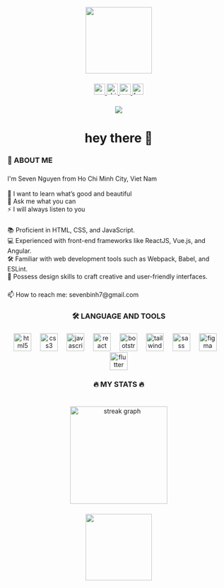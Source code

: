 <br clear="both">

<div align="center">
  <img height="150" src="https://lh3.googleusercontent.com/u/0/drive-viewer/AKGpihbKK8p51w7Y4AFV63tYfGrg2GJcDjj3367mZ10cdC5MJ_v1yBFrEwhWi753t4bAfv1u4O1KZURqTYwtfCMhThXo-DDaYg=w1859-h946"  />
</div>

###

<div align="center">
  <a href="https://www.youtube.com/@KaitoNTB/" target="_blank">
    <img src="https://img.shields.io/static/v1?message=Youtube&logo=youtube&label=&color=FF0000&logoColor=white&labelColor=&style=for-the-badge" height="25" alt="youtube logo"  />
  </a>
  <a href="https://dribbble.com/sevenbinh7" target="_blank">
    <img src="https://img.shields.io/static/v1?message=Dribbble&logo=dribbble&label=&color=EA4C89&logoColor=white&labelColor=&style=for-the-badge" height="25" alt="dribbble logo"  />
  </a>
  <a href="https://gmail.com/inbox/sevenbinh7@gmail.com" target="_blank">
    <img src="https://img.shields.io/static/v1?message=Gmail&logo=gmail&label=&color=D14836&logoColor=white&labelColor=&style=for-the-badge" height="25" alt="gmail logo"  />
  </a>
  <a href="https://www.facebook.com/kaitontb/" target="_blank">
    <img src="https://img.shields.io/static/v1?message=Facebook&logo=facebook&label=&color=1877F2&logoColor=white&labelColor=&style=for-the-badge" height="25" alt="facebook logo"  />
  </a>
</div>

###

<div align="center">
  <img src="https://visitor-badge.laobi.icu/badge?page_id=7binh.7binh&"  />
</div>

###

<h1 align="center">hey there 👋</h1>

###

<h3 align="left">💫 ABOUT ME</h3>

###

<p align="left">I'm Seven Nguyen from Ho Chi Minh City, Viet Nam<br><br>🌱 I want to learn what’s good and beautiful<br>💬 Ask me what you can<br>⚡ I will always listen to you</p>

###

<p align="left">📚 Proficient in HTML, CSS, and JavaScript.<br>💻 Experienced with front-end frameworks like ReactJS, Vue.js, and Angular.<br>🛠️ Familiar with web development tools such as Webpack, Babel, and ESLint.<br>🎨 Possess design skills to craft creative and user-friendly interfaces.</p>

###

<p align="left">📫 How to reach me: sevenbinh7@gmail.com</p>

###

<p align="left"></p>

###

<h3 align="center">🛠 LANGUAGE AND TOOLS</h3>

###

<div align="center">
  <img src="https://skillicons.dev/icons?i=html" height="40" alt="html5 logo"  />
  <img width="12" />
  <img src="https://skillicons.dev/icons?i=css" height="40" alt="css3 logo"  />
  <img width="12" />
  <img src="https://skillicons.dev/icons?i=js" height="40" alt="javascript logo"  />
  <img width="12" />
  <img src="https://skillicons.dev/icons?i=react" height="40" alt="react logo"  />
  <img width="12" />
  <img src="https://skillicons.dev/icons?i=bootstrap" height="40" alt="bootstrap logo"  />
  <img width="12" />
  <img src="https://skillicons.dev/icons?i=tailwind" height="40" alt="tailwindcss logo"  />
  <img width="12" />
  <img src="https://skillicons.dev/icons?i=sass" height="40" alt="sass logo"  />
  <img width="12" />
  <img src="https://skillicons.dev/icons?i=figma" height="40" alt="figma logo"  />
  <img width="12" />
  <img src="https://skillicons.dev/icons?i=flutter" height="40" alt="flutter logo"  />
</div>

###

<h3 align="center">🔥   MY STATS 🔥</h3>

###

<br clear="both">

<div align="center">
  <img src="https://streak-stats.demolab.com?user=7binh&locale=en&mode=daily&theme=cobalt&hide_border=true&border_radius=5&order=3" height="220" alt="streak graph"  />
</div>

###

<div align="center">
  <img height="150" src="https://lh3.googleusercontent.com/u/0/drive-viewer/AKGpihZ9Wj1nMHBwGjvEHF2odENsxAwOofdTUZ94z-Q6_cJp2qLYIgc6oohw3LE4FB5MAqEYsjUET4AYB2GgwnBQ1xTb7nq9-g=w1859-h946"  />
</div>

###
